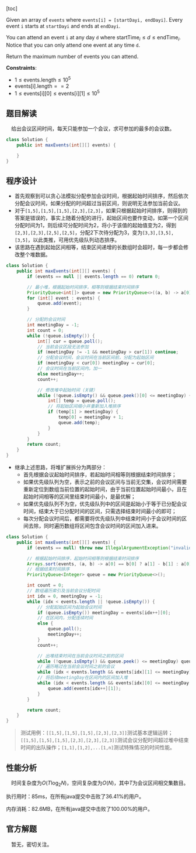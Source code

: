 [toc]

Given an array of `events` where `events[i] = [startDayi, endDayi]`. Every event `i` starts at `startDayi` and ends at `endDayi`.

You can attend an event `i` at any day `d` where $\text{startTime}_i \le d \le \text{endTime}_i$. Notice that you can only attend one event at any time `d`.

Return the maximum number of events you can attend.



**Constraints**:

* $1 \le \text{events.length} \le 10^5$
* $\text{events[i].length} == 2$
* $1 \le \text{events[i][0]} \le \text{events[i][1]} \le 10^5$



## 题目解读

&emsp;给出会议区间时间，每天只能参加一个会议，求可参加的最多的会议数。

```java
class Solution {
    public int maxEvents(int[][] events) {

    }
}
```

## 程序设计

* 首先观察到可以贪心法模拟分配参加会议时间，根据起始时间排序，然后依次分配会议时间，如果分配的时间超过当前区间，则说明无法参加当前会议。
* 对于`[1,5],[1,5],[1,5],[2,3],[2,3]`，如果只根据起始时间排序，则得到的答案是错误的，事实上随着分配的进行，起始区间也要作变动，如第一个区间分配时间为1，则后续可分配时间为2，将小于该值的起始值变为2，得到`[2,3],[2,3],[2,5],[2,5]`，分配2下次待分配为3，变为`[3,3],[3,5],[3,5]`，以此类推，可用优先级队列动态排序。
* 该思路在遇到起始区间相等，结束区间递增的长数组时会超时，每一步都会修改整个堆数据。

```java
class Solution {
    public int maxEvents(int[][] events) {
        if (events == null || events.length == 0) return 0;

        // 最小堆，根据起始时间排序，相等则根据结束时间排序
        PriorityQueue<int[]> queue = new PriorityQueue<>((a, b) -> a[0] == b[0] ? a[1] - b[1] : a[0] - b[0]);
        for (int[] event : events) {
            queue.add(event);
        }

        // 分配的会议时间
        int meetingDay = -1;
        int count = 0;
        while (!queue.isEmpty()) {
            int[] cur = queue.poll();
            // 当前会议区段无法参加
            if (meetingDay != -1 && meetingDay > cur[1]) continue;
            // 分配会议时间，会议时间在当前区间前，分配为起始区间
            if (meetingDay < cur[0]) meetingDay = cur[0];
            // 会议时间在当前区间内，加一
            else meetingDay++;
            count++;

            // 修改堆中起始时间（关键）
            while (!queue.isEmpty() && queue.peek()[0] <= meetingDay) {
                int[] temp = queue.poll();
                // 将起始区间缩小并重新加入堆排序
                if (temp[1] > meetingDay) {
                    temp[0] = meetingDay + 1;
                    queue.add(temp);
                }
            }
        }
        return count;
    }
}
```

* 继承上述思路，将堆扩展拆分为两部分：
  * 首先根据会议起始时间排序，若起始时间相等则根据结束时间排序；
  * 如果优先级队列为空，表示之前的会议区间与当前无交集，会议时间需要重新定位到数组当前位置的起始时间，由于当前位置起始时间最小，且在起始时间相等的区间里结束时间最小，是最优解；
  * 如果优先级队列不为空，优先级队列中的区间是起始小于等于已分配会议时间，结束大于已分配时间的区间，只需选择结束时间最小的即可；
  * 每次分配会议时间后，都需要将优先级队列中结束时间小于会议时间的区间去除，同时遍历数组将区间包含会议时间的区间加入进来。

```java
class Solution {
    public int maxEvents(int[][] events) {
        if (events == null) throw new IllegalArgumentException("invalid param");

        // 根据起始时间排序，起始时间相等则根据结束时间排序
        Arrays.sort(events, (a, b) -> a[0] == b[0] ? a[1] - b[1] : a[0] - b[0]);
        // 根据结束时间排序
        PriorityQueue<Integer> queue = new PriorityQueue<>();

        int count = 0;
        // 数组遍历索引及当前会议分配时间
        int idx = 0, meetingDay = -1;
        while (idx < events.length || !queue.isEmpty()) {
            // 分配起始区间为起始会议时间
            if (queue.isEmpty()) meetingDay = events[idx++][0];
            // 在区间内，分配连续时间
            else {
                queue.poll();
                meetingDay++;
            }
            count++;

            // 出堆结束时间在当前会议时间之前的区间
            while (!queue.isEmpty() && queue.peek() <= meetingDay) queue.poll();
            // 遍历略过在当前会议时间之前的会议
            while (idx < events.length && events[idx][1] <= meetingDay) idx++;
            // 将后续meetingDay在区间内的区间加入堆
            while (idx < events.length && events[idx][0] <= meetingDay + 1 && events[idx][1] > meetingDay) {
                queue.add(events[idx++][1]);
            }
        }

        return count;
    }
}
```

> 测试用例：`[[1,5],[1,5],[1,5],[2,3],[2,3]]`测试基本逻辑运转；`[[1,5],[1,5],[1,5],[2,3],[2,3],[2,3]]`测试会议分配时间超过堆中结束时间的出队操作；`[1,1],[1,2],...[1,n]`测试特殊情况的时间性能。

## 性能分析

&emsp;时间复杂度为$O(T\log_2N)$，空间复杂度为$O(N)$，其中$T$为会议区间相交集数目。

执行用时：85ms，在所有java提交中击败了36.41%的用户。

内存消耗：82.6MB，在所有java提交中击败了100.00%的用户。

## 官方解题

&emsp;暂无，密切关注。